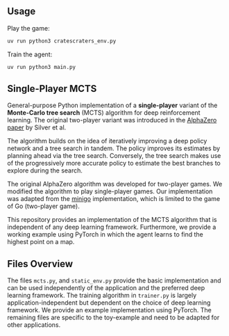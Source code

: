## Usage

Play the game:

```bash
uv run python3 cratescraters_env.py
```

Train the agent:
```bash
uv run python3 main.py
```

## Single-Player MCTS

General-purpose Python implementation of a **single-player** variant of the **Monte-Carlo tree search** (MCTS) algorithm for deep reinforcement learning. The original two-player variant was introduced in the [AlphaZero paper](https://arxiv.org/abs/1712.01815) by Silver et al.

The algorithm builds on the idea of iteratively improving a deep policy network and a tree search in tandem. The policy improves its estimates by planning ahead via the tree search. Conversely, the tree search makes use of the progressively more accurate policy to estimate the best branches to explore during the search.

The original AlphaZero algorithm was developed for two-player games. We modified the algorithm to play single-player games. Our implementation was adapted from the [minigo](https://github.com/tensorflow/minigo) implementation, which is limited to the game of Go (two-player game).

This repository provides an implementation of the MCTS algorithm that is independent of any deep learning framework. Furthermore, we provide a working example using PyTorch in which the agent learns to find the highest point on a map.

## Files Overview

The files `mcts.py`, and `static_env.py` provide the basic implementation and can be used independently of the application and the preferred deep learning framework. The training algorithm in `trainer.py` is largely application-independent but dependent on the choice of deep learning framework. We provide an example implementation using PyTorch. The remaining files are specific to the toy-example and need to be adapted for other applications.
